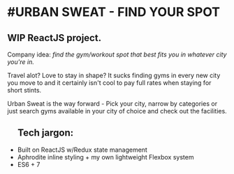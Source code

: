 <h1>#URBAN SWEAT - FIND YOUR SPOT</h1>

<h2>WIP ReactJS project.</h2>

Company idea: <i> find the gym/workout spot that best fits you in whatever city you're in.</i>

Travel alot? Love to stay in shape? It sucks finding gyms in every new city you move to and it certainly isn't cool to pay full rates when staying for short stints.

Urban Sweat is the way forward - Pick your city, narrow by categories or just search gyms available in your city of choice and check out the facilities.


<ul>
  <h2>Tech jargon:</h2>
  <li>Built on ReactJS w/Redux state management</li>
  <li>Aphrodite inline styling + my own lightweight Flexbox system</li>
  <li>ES6 + 7</li>
</ul>
